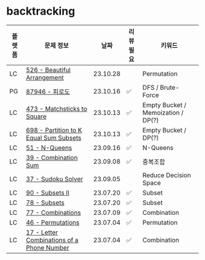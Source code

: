 # backtracking
| 플랫폼 | 문제 정보                                                                                                              | 날짜       | 리뷰 필요 | 키워드                                |
|-----|--------------------------------------------------------------------------------------------------------------------|----------|-------|------------------------------------|
| LC | [526 - Beautiful Arrangement](https://leetcode.com/problems/beautiful-arrangement/) | 23.10.28 | | Permutation                        |
| PG | [87946 - 피로도](https://school.programmers.co.kr/learn/courses/30/lessons/87946) | 23.10.16 | ✅     | DFS / Brute-Force                  |
| LC | [473 - Matchsticks to Square](https://leetcode.com/problems/matchsticks-to-square/) | 23.10.13 | ✅ | Empty Bucket / Memoization / DP(?) |
| LC | [698 - Partition to K Equal Sum Subsets](https://leetcode.com/problems/partition-to-k-equal-sum-subsets/) | 23.10.13 | ✅ | Empty Bucket / DP(?)               |
| LC | [51 - N-Queens](https://leetcode.com/problems/n-queens/) | 23.09.16 | ✅ | N-Queens                           |
| LC | [39 - Combination Sum](https://leetcode.com/problems/combination-sum/) | 23.09.08 | ✅ | 중복조합                               |
| LC | [37 - Sudoku Solver](https://leetcode.com/problems/sudoku-solver/) | 23.09.05 | | Reduce Decision Space              |
| LC | [90 - Subsets II](https://leetcode.com/problems/subsets-ii/) | 23.07.20 | ✅     | Subset                             |  
| LC | [78 - Subsets](https://leetcode.com/problems/subsets/)                                                             | 23.07.20 | ✅     | Subset                             |
| LC | [77 - Combinations](https://leetcode.com/problems/combinations/)                                                   | 23.07.09 | ✅     | Combination                        |
| LC | [46 - Permutations](https://leetcode.com/problems/permutations/)                                                   | 23.07.04 | ✅     | Permutation                        |
| LC | [17 - Letter Combinations of a Phone Number](https://leetcode.com/problems/letter-combinations-of-a-phone-number/) | 23.07.04 | ✅     | Combination                        |
